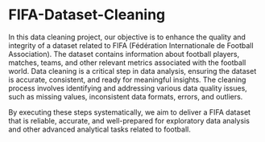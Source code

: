 # FIFA-Dataset-Cleaning

In this data cleaning project, our objective is to enhance the quality and integrity of a dataset related to FIFA (Fédération Internationale de Football Association). The dataset contains information about football players, matches, teams, and other relevant metrics associated with the football world. Data cleaning is a critical step in data analysis, ensuring the dataset is accurate, consistent, and ready for meaningful insights. The cleaning process involves identifying and addressing various data quality issues, such as missing values, inconsistent data formats, errors, and outliers.

By executing these steps systematically, we aim to deliver a FIFA dataset that is reliable, accurate, and well-prepared for exploratory data analysis and other advanced analytical tasks related to football.
